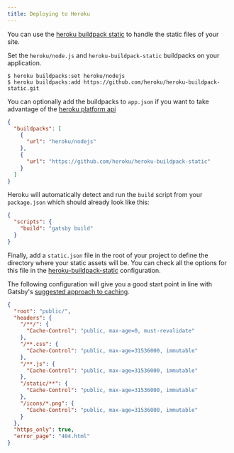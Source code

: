 ```yaml
---
title: Deploying to Heroku
---
```


You can use the [heroku buildpack static](https://github.com/heroku/heroku-buildpack-static) to handle the static files of your site.

Set the `heroku/node.js` and `heroku-buildpack-static` buildpacks on your application.

```shell
$ heroku buildpacks:set heroku/nodejs
$ heroku buildpacks:add https://github.com/heroku/heroku-buildpack-static.git
```

You can optionally add the buildpacks to `app.json` if you want to take advantage of the [heroku platform api](https://devcenter.heroku.com/articles/setting-up-apps-using-the-heroku-platform-api)

```json:title=app.json
{
  "buildpacks": [
    {
      "url": "heroku/nodejs"
    },
    {
      "url": "https://github.com/heroku/heroku-buildpack-static"
    }
  ]
}
```

Heroku will automatically detect and run the `build` script from your `package.json` which should already look like this:

```json:title=package.json
{
  "scripts": {
    "build": "gatsby build"
  }
}
```

Finally, add a `static.json` file in the root of your project to define the directory where your static assets will be. You can check all the options for this file in the [heroku-buildpack-static](https://github.com/heroku/heroku-buildpack-static#configuration) configuration.

The following configuration will give you a good start point in line with Gatsby's [suggested approach to caching](https://www.gatsbyjs.org/docs/caching/).

```json:title=static.json
{
  "root": "public/",
  "headers": {
    "/**/": {
      "Cache-Control": "public, max-age=0, must-revalidate"
    },
    "/**.css": {
      "Cache-Control": "public, max-age=31536000, immutable"
    },
    "/**.js": {
      "Cache-Control": "public, max-age=31536000, immutable"
    },
    "/static/**": {
      "Cache-Control": "public, max-age=31536000, immutable"
    },
    "/icons/*.png": {
      "Cache-Control": "public, max-age=31536000, immutable"
    }
  },
  "https_only": true,
  "error_page": "404.html"
}
```
